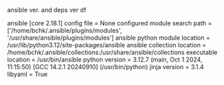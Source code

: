 ansible ver. and deps ver
df

ansible [core 2.18.1]
config file = None
configured module search path = ['/home/bchk/.ansible/plugins/modules', '/usr/share/ansible/plugins/modules']
ansible python module location = /usr/lib/python3.12/site-packages/ansible
ansible collection location = /home/bchk/.ansible/collections:/usr/share/ansible/collections
executable location = /usr/bin/ansible
python version = 3.12.7 (main, Oct 1 2024, 11:15:50) [GCC 14.2.1 20240910] (/usr/bin/python)
jinja version = 3.1.4
libyaml = True
